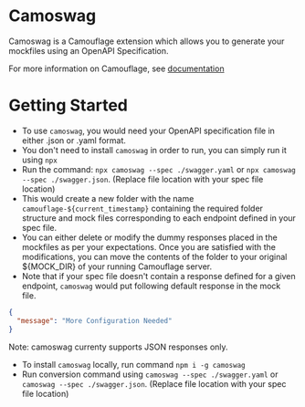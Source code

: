 # Camoswag

Camoswag is a Camouflage extension which allows you to generate your mockfiles using an OpenAPI Specification.

For more information on Camouflage, see [documentation](https://fauxauldrich.github.io/camouflage/)

# Getting Started

- To use `camoswag`, you would need your OpenAPI specification file in either .json or .yaml format.
- You don't need to install `camoswag` in order to run, you can simply run it using `npx`
- Run the command: `npx camoswag --spec ./swagger.yaml` or `npx camoswag --spec ./swagger.json`. (Replace file location with your spec file location)
- This would create a new folder with the name `camouflage-${current_timestamp}` containing the required folder structure and mock files corresponding to each endpoint defined in your spec file.
- You can either delete or modify the dummy responses placed in the mockfiles as per your expectations. Once you are satisfied with the modifications, you can move the contents of the folder to your original ${MOCK_DIR} of your running Camouflage server.
- Note that if your spec file doesn't contain a response defined for a given endpoint, `camoswag` would put following default response in the mock file.

```json
{
  "message": "More Configuration Needed"
}
```

Note: camoswag currenty supports JSON responses only.


- To install `camoswag` locally, run command `npm i -g camoswag`
- Run conversion command using `camoswag --spec ./swagger.yaml` or `camoswag --spec ./swagger.json`. (Replace file location with your spec file location)